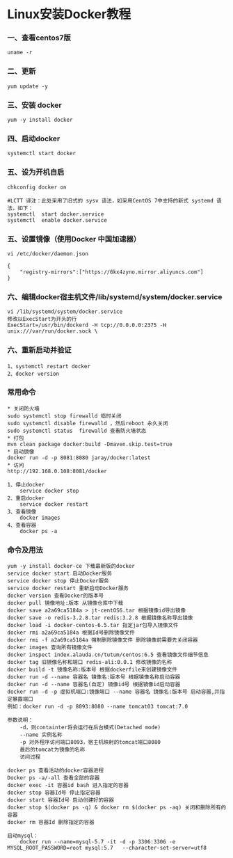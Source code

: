 # Linux安装Docker教程

### 一、查看centos7版
	
	uname -r

### 二、更新
	
	yum update -y

### 三、安装 docker

	yum -y install docker
	
### 四、启动docker

	systemctl start docker
	
### 五、设为开机自启

	chkconfig docker on
	
	#LCTT 译注：此处采用了旧式的 sysv 语法，如采用CentOS 7中支持的新式 systemd 语法，如下：
	systemctl  start docker.service
	systemctl  enable docker.service
	
### 五、设置镜像（使用Docker 中国加速器）

	vi /etc/docker/daemon.json

	{
	    "registry-mirrors":["https://6kx4zyno.mirror.aliyuncs.com"]
	}
	
### 六、编辑docker宿主机文件/lib/systemd/system/docker.service

	vi /lib/systemd/system/docker.service
	修改以ExecStart为开头的行
	ExecStart=/usr/bin/dockerd -H tcp://0.0.0.0:2375 -H unix:///var/run/docker.sock \
	
### 六、重新启动并验证

	1、systemctl restart docker
	2、docker version
	
### 常用命令
	* 关闭防火墙
	sudo systemctl stop firewalld 临时关闭
	sudo systemctl disable firewalld ，然后reboot 永久关闭
	sudo systemctl status  firewalld 查看防火墙状态
	* 打包
	mvn clean package docker:build -Dmaven.skip.test=true
	* 启动镜像
	docker run -d -p 8081:8080 jaray/docker:latest
	* 访问
	http://192.168.0.108:8081/docker
	
	1、停止docker
		service docker stop	
	2、重启docker
		service docker restart
	3、查看镜像
		docker images
	4、查看容器
		docker ps -a

### 命令及用法
	
	yum -y install docker-ce 下载最新版的docker
	service docker start 启动Docker服务
	service docker stop 停止Docker服务
	service docker restart 重新启动Docker服务
	docker version 查看Docker的版本号
	docker pull 镜像地址:版本 从镜像仓库中下载
	docker save a2a69ca5184a > jt-centOS6.tar 根据镜像id导出镜像
	docker save -o redis-3.2.8.tar redis:3.2.8 根据镜像名称导出镜像
	docker load -i docker-centos-6.5.tar 指定jar包导入镜像文件
	docker rmi a2a69ca5184a 根据Id号删除镜像文件
	docker rmi -f a2a69ca5184a 强制删除镜像文件 删除镜像前需要先关闭容器
	docker images 查询所有镜像文件
	docker inspect index.alauda.cn/tutum/centos:6.5 查看镜像文件细节信息
	docker tag 旧镜像名称和端口 redis-ali:0.0.1 修改镜像的名称
	docker build -t 镜像名称:版本号 根据dockerfile来创建镜像文件
	docker run -d --name 容器名 镜像名:版本号 根据镜像名称启动容器
	docker run -d --name 容器名(自定) 镜像id号 根据镜像id启动容器
	docker run -d -p 虚拟机端口:镜像端口 --name 容器名 镜像名:版本号 启动容器,并指定暴露端口
	例如：docker run -d -p 8093:8080 --name tomcat03 tomcat:7.0
	
	参数说明：
		-d，则containter将会运行在后台模式(Detached mode)
		--name 实例名称
		-p 对外程序访问端口8093，宿主机映射的tomcat端口8080  
		最后的tomcat为镜像的名称
		访问过程
	
	docker ps 查看活动的docker容器进程
	Docker ps -a/-all 查看全部的容器
	docker exec -it 容器id bash 进入指定的容器
	docker stop 容器Id号 停止指定容器
	docker start 容器Id号 启动创建好的容器
	docker stop $(docker ps -q) & docker rm $(docker ps -aq) 关闭和删除所有的容器
	docker rm 容器Id 删除指定的容器
	
	启动mysql：
		docker run --name=mysql-5.7 -it -d -p 3306:3306 -e MYSQL_ROOT_PASSWORD=root mysql:5.7   --character-set-server=utf8